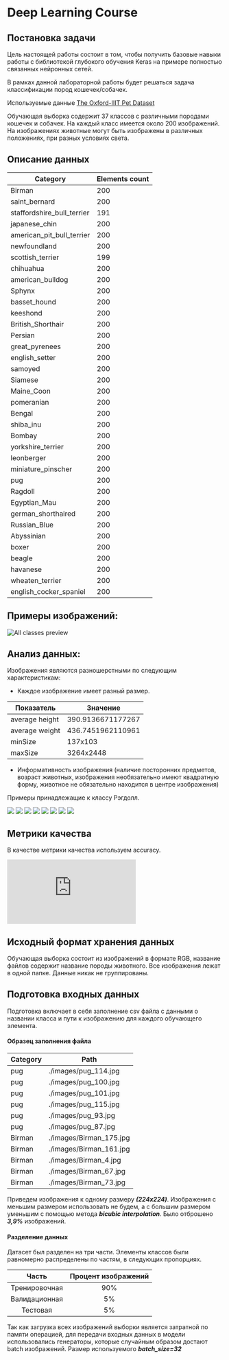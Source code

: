 # Deep Learning Course

## Постановка задачи

Цель настоящей работы состоит в том, чтобы получить базовые навыки работы с 
библиотекой глубокого обучения Keras на примере
полностью связанных нейронных сетей.

В рамках данной лабораторной работы будет решаться задача классификации пород кошечек/собачек.

Используемые данные [The Oxford-IIIT Pet Dataset](https://www.kaggle.com/tanlikesmath/the-oxfordiiit-pet-dataset)


Обучающая выборка содержит 37 классов с различными породами кошечек и собачек. На каждый класс имеется около 200 изображений. На изображениях животные могут быть изображены в различных положениях, при разных условиях света.

## Описание данных

|Category|Elements count|
|------------------------------|-------|
| 	Birman                     |200    |
| 	saint_bernard			   |200    |                     
| 	staffordshire_bull_terrier |191    |                     
| 	japanese_chin              |200    |
| 	american_pit_bull_terrier  |200    |
| 	newfoundland               |200    |
| 	scottish_terrier           |199    |
| 	chihuahua                  |200    |
| 	american_bulldog           |200    |
| 	Sphynx                     |200    |
| 	basset_hound               |200    |
| 	keeshond                   |200    |
| 	British_Shorthair          |200    |
| 	Persian                    |200    |
| 	great_pyrenees             |200    |
| 	english_setter             |200    |
| 	samoyed                    |200    |
| 	Siamese                    |200    |
| 	Maine_Coon                 |200    |
| 	pomeranian                 |200    |
| 	Bengal                     |200    |
| 	shiba_inu                  |200    |
| 	Bombay                     |200    |
| 	yorkshire_terrier          |200    |
| 	leonberger                 |200    |
| 	miniature_pinscher         |200    |
| 	pug                        |200    |
| 	Ragdoll                    |200    |
| 	Egyptian_Mau               |200    |
| 	german_shorthaired         |200    |
| 	Russian_Blue               |200    |
| 	Abyssinian                 |200    |
| 	boxer                      |200    |
| 	beagle                     |200    |
| 	havanese                   |200    |
| 	wheaten_terrier            |200    |
| 	english_cocker_spaniel	   |200    |


## Примеры изображений:

![All classes preview](./resources/all_classes_preview.png)


## Анализ данных:

Изображения являются разношерстными по слeдующим характеристикам:

- Каждое изображение имеет разный размер.

Показатель | Значение |
------------ | ------------
average height | 390.9136671177267
average weight | 436.7451962110961
minSize 	   | 137x103
maxSize 	   | 3264x2448

-  Информативность изображения (наличие посторонних предметов, возраст животных, изображения необязательно имеют квадратную форму, животное не обязательно находится в центре изображения)

Примеры принадлежащие к классу Рэгдолл.

![](resources/Ragdoll_117.jpg)
![](resources/Ragdoll_140.jpg)
![](resources/Ragdoll_141.jpg)
![](resources/Ragdoll_162.jpg)
![](resources/Ragdoll_165.jpg)
![](resources/Ragdoll_180.jpg)
![](resources/Ragdoll_181.jpg)
![](resources/Ragdoll_199.jpg)


## Метрики качества

В качестве метрики качества используем accuracy.

![equation](https://latex.codecogs.com/gif.latex?%5Ctextrm%7BAccuracy%7D%20%3D%20%5Cfrac%7B%5Ctextrm%7BNumber%20of%20correct%20predictions%7D%7D%7B%5Ctextrm%7BTotal%20number%20of%20predictions%7D%7D)

## Исходный формат хранения данных

Обучающая выборка состоит из изображений в формате RGB, название файлов содержит название породы животного.
Все изображения лежат в одной папке. Данные никак не группированы.

## Подготовка входных данных

Подготовка включает в себя заполнение csv файла с данными о названии класса и пути к изображению для каждого обучающего элемента.

#### Образец заполнения файла

Category | Path
------------- | -------------
pug | ./images/pug_114.jpg
pug | ./images/pug_100.jpg
pug | ./images/pug_101.jpg
pug | ./images/pug_115.jpg
pug | ./images/pug_93.jpg
pug | ./images/pug_87.jpg
Birman | ./images/Birman_175.jpg
Birman | ./images/Birman_161.jpg
Birman | ./images/Birman_4.jpg
Birman | ./images/Birman_67.jpg
Birman | ./images/Birman_73.jpg

Приведем изображения к одному размеру ***(224x224)***. Изображения с меньшим размером использовать не будем, а с большим размером уменьшим с помощью метода ***bicubic interpolation***. Было отброшено ***3,9%*** изображений.

#### Разделение данных

Датасет был разделен на три части. Элементы классов были равномерно распределены по частям, в следующих пропорциях.

Часть | Процент изображений
:-------------:|:-------------:
Тренировочная | 90%
Валидационная | 5%
Тестовая      | 5%


Так как загрузка всех изображений выборки является затратной по памяти операцией,
для передачи входных данных в модели использовались генераторы, которые случайным образом достают
batch изображений. Размер используемого ***batch_size=32***


